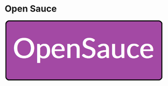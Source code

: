# Open Sauce

  <p>
  <center>
    <a href="https://github.com/HE-Arc/OpenSauce/blob/master/res/logo.png">
      <img src="https://github.com/HE-Arc/OpenSauce/blob/master/res/logo.png" width=500>
    </a>
    
 </center>
  </p>
